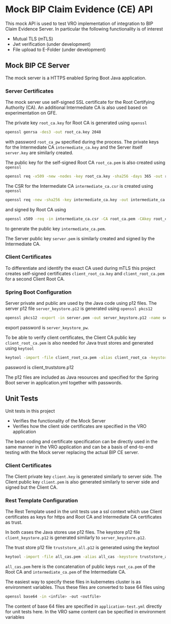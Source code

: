 # Mock BIP Claim Evidence (CE) API

This mock API is used to test VRO implementation of integration to BIP Claim Evidence Server.
In particular the following functionality is of interest

- Mutual TLS (mTLS)
- Jwt verification (under development)
- File upload to E-Folder (under development)

## Mock BIP CE Server

The mock server is a HTTPS enabled Spring Boot Java application.

### Server Certificates

The mock server use self-signed SSL certificate for the Root Certifying Authority (CA). An
additional Intermediate CA is also used based on experimentation on GFE. 

The private key `root_ca.key` for Root CA is generated using `openssl`
```bash
openssl genrsa -des3 -out root_ca.key 2048
```
with password `root_ca_pw` specified during the process. The private keys for the
Intermediate CA `intermediate_ca.key` and the Server itself `server.key` are similarly created.

The public key for the self-signed Root CA `root_ca.pem` is also created using `openssl`
```bash
openssl req -x509 -new -nodes -key root_ca.key -sha256 -days 365 -out root_ca.pem
```

The CSR for the Intermediate CA `intermediate_ca.csr` is created using `openssl`
```bash
openssl req -new -sha256 -key intermediate_ca.key -out intermediate_ca.csr
```
and signed by Root CA using
```bash
openssl x509 -req -in intermediate_ca.csr -CA root_ca.pem -CAkey root_ca.key -CAcreateserial -out intermediate_ca.pem -days 365 -sha256
```
to generate the public key `intermediate_ca.pem`.

The Server public key `server.pem` is similarly created and signed by the Intermediate CA.

### Client Certificates

To differentiate and identify the exact CA used during mTLS this project creates self-signed
certificates `client_root_ca.key` and `client_root_ca.pem` for a second Client Root CA. 

### Spring Boot Configuration

Server private and public are used by the Java code using p12 files. The server p12 file
`server_keystore.p12` is generated using `openssl pkcs12`
```bash
openssl pkcs12 -export -in server.pem -out server_keystore.p12 -name server -nodes -inkey server.key
```
export password is `server_keystore_pw`.

To be able to verify client certificates, the Client CA public key `client_root_ca.pem`
is also needed for Java trust stores and generated using `keytool`
```bash
keytool -import -file client_root_ca.pem -alias client_root_ca -keystore client_truststore.p12
```
password is client_truststore.p12

The p12 files are included as Java resources and specified for the Spring Boot server in
application.yml together with passwords.

## Unit Tests

Unit tests in this project
- Verifies the functionality of the Mock Server
- Verifies how the client side certificates are specified in the VRO application

The bean coding and certificate specification can be directly used in the same manner
in the VRO application and can be a basis of end-to-end testing with the Mock server replacing the
actual BIP CE server.

### Client Certificates

The Client private key `client.key` is generated similarly to server side. The Client public key
`client.pem` is also generated similarly to server side and signed but the Client CA.

### Rest Template Configuration

The Rest Template used in the unit tests use a ssl context which use Client certificates as keys for
https and Root CA and Intermediate CA certificates as trust.

In both cases the Java stores use p12 files. The keystore p12 file `client_keystore.p12` is generated
similarly to `server_keystore.p12`.

The trust store p12 file `truststore_all.p12` is generated using the keytool
```bash
keytool -import -file all_cas.pem -alias all_cas -keystore truststore_all.p12
```
`all_cas.pem` here is the concatenation of public keys `root_ca.pem` of the Root CA
and `intermediate_ca.pem` of the Intermediate CA.

The easiest way to specify these files in kubernetes cluster is as environment variables. Thus
these files are converted to base 64 files using
```bash
openssl base64 -in <infile> -out <outfile>
```
The content of base 64 files are specified in `application-test.yml` directly for unit tests
here. In the VRO same content can be specified in environment variables

